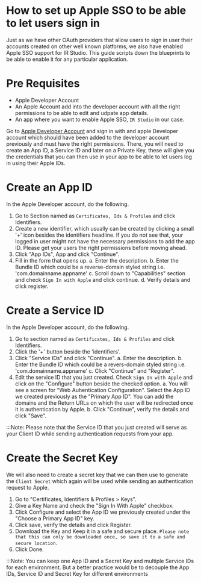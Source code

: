 # How to set up Apple SSO to be able to let users sign in
Just as we have other OAuth providers that allow users to sign in user their accounts created on other well known platforms, we also have enabled Apple SSO support for IR Studio. This guide scripts down the blueprints to be able to enable it for any particular application.

# Pre Requisites
- Apple Developer Account
- An Apple Account add into the developer account with all the right permissions to be able to edit and udpate app details.
- An app where you want to enable Apple SSO, `IR Studio` in our case. 


Go to [Apple Developer Account](https://idmsa.apple.com/IDMSWebAuth/signin?appIdKey=891bd3417a7776362562d2197f89480a8547b108fd934911bcbea0110d07f757&path=%2Faccount%2F&rv=1) and sign in with and apple Developer account which should have been added to the developer account previously and must have the right permissions. There, you will need to create an App ID, a Service ID and later on a Private Key, these will give you the credentials that you can then use in your app to be able to let users log in using their Apple IDs.

# Create an App ID
In the Apple Developer account, do the following. 

1. Go to Section named as `Certificates, Ids & Profiles` and click Identifiers.
2. Create a new identifier, which usually can be created by clicking a small '+' icon besides the identifiers headline. If you do not see that, your logged in user might not have the necessary permissions to add the app ID. Please get your users the right permissions before moving ahead. 
3. Click "App IDs", App and click "Continue".
4. Fill in the form that opens up.
  a. Enter the description.
  b. Enter the Bundle ID which could be a reverse-domain styled string i.e. 'com.domainname.appname'
  c. Scroll down to "Capabilities" section and check `Sign In with Apple` and click continue. 
  d. Verify details and click register.

# Create a Service ID
In the Apple Developer account, do the following. 

1. Go to section named as `Certificates, Ids & Profiles` and click Identifiers.
2. Click the '+' button beside the 'identifiers'.
3. Click "Service IDs" and click "Continue".
  a. Enter the description.
  b. Enter the Bundle ID which could be a revers-domain styled string i.e. 'com.domainname.appname'
  c. Click "Continue" and "Register".
4. Edit the service ID that you just created. Check `Sign In with Apple` and click on the "Configure" button beside the checked option.
 a. You will see a screen for "Web Auhentication Configuration". Select the App ID we created previously as the "Primary App ID". You can add the domains and the Return URLs on which the user will be redirected once it is authentication by Apple. 
 b. Click "Continue", verify the details and click "Save".

 :::Note: Please note that the Service ID that you just created will serve as your Client ID while sending authentication requests from your app.

# Create the Secret Key
We will also need to create a secret key that we can then use to generate the `Client Secret` which again will be used while sending an authentication request to Apple.

1. Go to "Certificates, Identifiers & Profiles > Keys". 
2. Give a Key Name and check the "Sign In With Apple" checkbox.
3. Click Configure and select the App ID we previously created under the "Choose a Primary App ID" key. 
4. Click save, verify the details and click Register.
5. Download the Key and Keep it in a safe and secure place. `Please note that this can only be downloaded once, so save it to a safe and secure location`.
6. Click Done.

:::Note: You can keep one App ID and a Secret Key and multiple Service IDs for each environment. But a better practice would be to decouple the App IDs, Service ID and Secret Key for different environments
